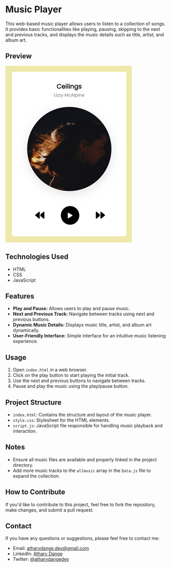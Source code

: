 # Music Player

This web-based music player allows users to listen to a collection of songs. It provides basic functionalities like playing, pausing, skipping to the next and previous tracks, and displays the music details such as title, artist, and album art.

## Preview

![Music Player Preview](ui.png)

## Technologies Used
- HTML
- CSS
- JavaScript

## Features

- **Play and Pause:** Allows users to play and pause music.
- **Next and Previous Track:** Navigate between tracks using next and previous buttons.
- **Dynamic Music Details:** Displays music title, artist, and album art dynamically.
- **User-Friendly Interface:** Simple interface for an intuitive music listening experience.

## Usage

1. Open `index.html` in a web browser.
2. Click on the play button to start playing the initial track.
3. Use the next and previous buttons to navigate between tracks.
4. Pause and play the music using the play/pause button.

## Project Structure

- `index.html`: Contains the structure and layout of the music player.
- `style.css`: Stylesheet for the HTML elements.
- `script.js`: JavaScript file responsible for handling music playback and interaction.

## Notes

- Ensure all music files are available and properly linked in the project directory.
- Add more music tracks to the `allmusic` array in the `Data.js` file to expand the collection.

## How to Contribute

If you'd like to contribute to this project, feel free to fork the repository, make changes, and submit a pull request.

## Contact

If you have any questions or suggestions, please feel free to contact me:

- Email: atharvdange.dev@gmail.com
- LinkedIn: [Atharv Dange](http://linkedin.com/in/atharvdange)
- Twitter: [@atharvdangedev](https://twitter.com/atharvdangedev)